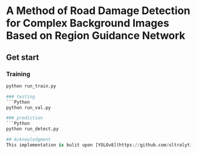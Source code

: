 A Method of Road Damage Detection for Complex Background Images Based on Region Guidance Network
=

## Get start

### Training
```Python
python run_train.py

### testing
```Python
python run_val.py

### prediction
```Python
python run_detect.py

## Acknowledgment
This implementation is bulit upon [YOLOv8](https://github.com/ultralytics/ultralytics/).
